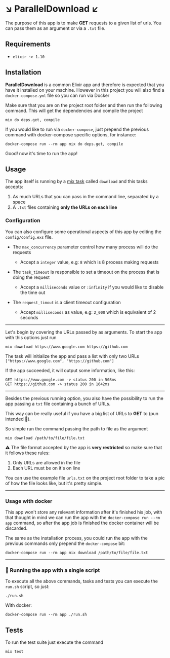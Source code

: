 # ↘️ ParallelDownload ↙️
The purpose of this app is to make **GET** requests to a given list of urls. You can pass them as an argument or via a `.txt` file.

## Requirements
- `elixir ~> 1.10`

## Installation
**ParallelDownload** is a common Elixir app and therefore is expected that you have it installed on your machine. However in this project you will also find a `docker-compose.yml` file so you can run via Docker

Make sure that you are on the project root folder and then run the following command. This will get the dependencies and compile the project
```
mix do deps.get, compile
```

If you would like to run via `docker-compose`, just prepend the previous command with docker-compose specific options, for instance:
```
docker-compose run --rm app mix do deps.get, compile
```

Good! now it's time to run the app!

## Usage
The app itself is running by a [mix task](https://hexdocs.pm/mix/Mix.Task.html) called `download` and this tasks accepts:

1) As much URLs that you can pass in the command line, separated by a space
2) A `.txt` files containing **only the URLs on each line**

### Configuration
You can also configure some operational aspects of this app by editing the `config/config.exs` file.
- The `max_concurrency` parameter control how many process will do the requests
  - Accept a `integer` value, e.g: `8` which is 8 process making requests

- The `task_timeout` is responsible to set a timeout on the process that is doing the request
  - Accept a `milliseconds` value or `:infinity` if you would like to disable the time out

- The `request_timout` is a client timeout configuration
  - Accept `milliseconds` as value, e.g: `2_000` which is equivalent of 2 seconds

---
Let's begin by covering the URLs passed by as arguments. To start the app with this options just run
```
mix download https://www.google.com https://github.com
```
The task will initialize the app and pass a list with only two URLs `["https://www.google.com", "https://github.com"]`

If the app succeeded, it will output some information, like this:
```
GET https://www.google.com -> status 200 in 508ms
GET https://github.com -> status 200 in 1642ms
```
---

Besides the previous running option, you also have the possibility to run the app passing a `txt` file containing a bunch of URLs.

This way can be really useful if you have a big list of URLs to **GET** to (pun intended 🥁).

So simple run the command passing the path to file as the argument
```
mix download /path/to/file/file.txt
```
⚠️ The file format accepted by the app is **very restricted** so make sure that it follows these rules:
1) Only URLs are allowed in the file
2) Each URL must be on it's on line

You can use the example file `urls.txt` on the project root folder to take a pic of how the file looks like, but it's pretty simple.

---
### Usage with docker
This app won't store any relevant information after it's finished his job, with that thought in mind we can run the app with the `docker-compose run --rm app` command, so after the app job is finished the docker container will be discarded.

The same as the installation process, you could run the app with the previous commands only prepend the `docker-compose` bit:
```
docker-compose run --rm app mix download /path/to/file/file.txt
```
---
### 🚀 Running the app with a single script
To execute all the above commands, tasks and tests you can execute the `run.sh` script, so just:
```
./run.sh
```

With docker:
```
docker-compose run --rm app ./run.sh
```

## Tests
To run the test suite just execute the command
```
mix test
```
